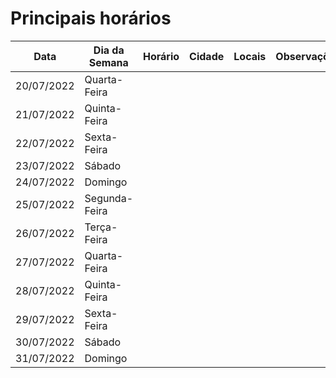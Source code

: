 # Principais horários

|    Data    | Dia da Semana | Horário | Cidade | Locais | Observações |
|------------|---------------|---------|--------|--------|-------------|
| 20/07/2022 | Quarta-Feira  |         |        |        |             |
| 21/07/2022 | Quinta-Feira  |         |        |        |             |
| 22/07/2022 | Sexta-Feira   |         |        |        |             |
| 23/07/2022 | Sábado        |         |        |        |             |
| 24/07/2022 | Domingo       |         |        |        |             |
| 25/07/2022 | Segunda-Feira |         |        |        |             |
| 26/07/2022 | Terça-Feira   |         |        |        |             |
| 27/07/2022 | Quarta-Feira  |         |        |        |             |
| 28/07/2022 | Quinta-Feira  |         |        |        |             |
| 29/07/2022 | Sexta-Feira   |         |        |        |             |
| 30/07/2022 | Sábado        |         |        |        |             |
| 31/07/2022 | Domingo       |         |        |        |             |
